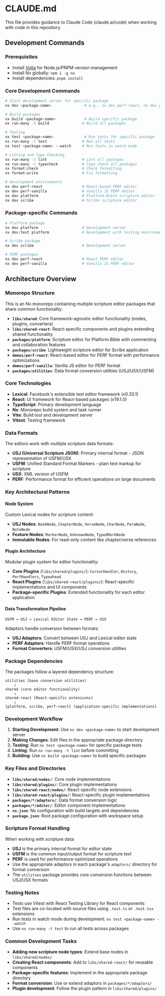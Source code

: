 # CLAUDE.md

This file provides guidance to Claude Code (claude.ai/code) when working with code in this repository.

## Development Commands

### Prerequisites

- Install [Volta](https://docs.volta.sh/guide/getting-started) for Node.js/PNPM version management
- Install Nx globally: `npm i -g nx`
- Install dependencies: `pnpm install`

### Core Development Commands

```bash
# Start development server for specific package
nx dev <package-name>               # e.g., nx dev perf-react, nx dev platform, nx dev scribe

# Build packages
nx build <package-name>             # Build specific package
nx run-many -t build               # Build all packages

# Testing
nx test <package-name>              # Run tests for specific package
nx run-many -t test                # Run all tests
nx test <package-name> --watch     # Run tests in watch mode

# Linting and Type Checking
nx run-many -t lint                # Lint all packages
nx run-many -t typecheck           # Type check all packages
nx format:check                    # Check formatting
nx format:write                    # Fix formatting

# Development environments
nx dev perf-react                  # React-based PERF editor
nx dev perf-vanilla                # Vanilla JS PERF editor
nx dev platform                    # Platform.Bible scripture editor
nx dev scribe                      # Scribe scripture editor
```

### Package-specific Commands

```bash
# Platform package
nx dev platform                    # Development server
nx dev:test platform               # Development with testing environment

# Scribe package
nx dev scribe                      # Development server

# PERF packages
nx dev perf-react                  # React PERF editor
nx dev perf-vanilla                # Vanilla JS PERF editor
```

## Architecture Overview

### Monorepo Structure

This is an Nx monorepo containing multiple scripture editor packages that share common functionality:

- **`libs/shared`**: Core framework-agnostic editor functionality (nodes, plugins, converters)
- **`libs/shared-react`**: React-specific components and plugins extending shared functionality
- **`packages/platform`**: Scripture editor for Platform.Bible with commenting and collaboration features
- **`packages/scribe`**: Lightweight scripture editor for Scribe application
- **`demos/perf-react`**: React-based editor for PERF format with performance optimizations
- **`demos/perf-vanilla`**: Vanilla JS editor for PERF format
- **`packages/utilities`**: Data format conversion utilities (USJ/USX/USFM)

### Core Technologies

- **Lexical**: Facebook's extensible text editor framework (v0.33.1)
- **React**: UI framework for React-based packages (v19.1.0)
- **TypeScript**: Primary development language
- **Nx**: Monorepo build system and task runner
- **Vite**: Build tool and development server
- **Vitest**: Testing framework

### Data Formats

The editors work with multiple scripture data formats:

- **USJ (Universal Scripture JSON)**: Primary internal format - JSON representation of USFM/USX
- **USFM**: Unified Standard Format Markers - plain text markup for scripture
- **USX**: XML version of USFM
- **PERF**: Performance format for efficient operations on large documents

### Key Architectural Patterns

#### Node System

Custom Lexical nodes for scripture content:

- **USJ Nodes**: `BookNode`, `ChapterNode`, `VerseNode`, `CharNode`, `ParaNode`, `NoteNode`
- **Feature Nodes**: `MarkerNode`, `UnknownNode`, `TypedMarkNode`
- **Immutable Nodes**: For read-only content like chapter/verse references

#### Plugin Architecture

Modular plugin system for editor functionality:

- **Core Plugins** (`libs/shared/plugins/`): `CursorHandler`, `History`, `PerfHandlers`, `Typeahead`
- **React Plugins** (`libs/shared-react/plugins/`): React-specific implementations and UI components
- **Package-specific Plugins**: Extended functionality for each editor application

#### Data Transformation Pipeline

```
USFM ↔ USJ ↔ Lexical Editor State ↔ PERF ↔ USX
```

Adaptors handle conversion between formats:

- **USJ Adaptors**: Convert between USJ and Lexical editor state
- **PERF Adaptors**: Handle PERF format operations
- **Format Converters**: USFM/USX/USJ conversion utilities

### Package Dependencies

The packages follow a layered dependency structure:

```
utilities (base conversion utilities)
    ↓
shared (core editor functionality)
    ↓
shared-react (React-specific extensions)
    ↓
[platform, scribe, perf-react] (application-specific implementations)
```

### Development Workflow

1. **Starting Development**: Use `nx dev <package-name>` to start development server
2. **Making Changes**: Edit files in the appropriate package directory
3. **Testing**: Run `nx test <package-name>` for specific package tests
4. **Linting**: Run `nx run-many -t lint` before committing
5. **Building**: Use `nx build <package-name>` to build specific packages

### Key Files and Directories

- **`libs/shared/nodes/`**: Core node implementations
- **`libs/shared/plugins/`**: Core plugin implementations
- **`libs/shared-react/nodes/`**: React-specific node extensions
- **`libs/shared-react/plugins/`**: React-specific plugin implementations
- **`packages/*/adaptors/`**: Data format conversion logic
- **`packages/*/editor/`**: Editor component implementations
- **`nx.json`**: Nx configuration with build targets and dependencies
- **`package.json`**: Root package configuration with workspace setup

### Scripture Format Handling

When working with scripture data:

- **USJ** is the primary internal format for editor state
- **USFM** is the common input/output format for scripture text
- **PERF** is used for performance-optimized operations
- Use the appropriate adaptors in each package's `adaptors/` directory for format conversion
- The `utilities` package provides core conversion functions between USJ/USX formats

### Testing Notes

- Tests use Vitest with React Testing Library for React components
- Test files are co-located with source files using `.test.ts` or `.test.tsx` extensions
- Run tests in watch mode during development: `nx test <package-name> --watch`
- Use `nx run-many -t test` to run all tests across packages

### Common Development Tasks

- **Adding new scripture node types**: Extend base nodes in `libs/shared/nodes/`
- **Creating React components**: Add to `libs/shared-react/` for reusable components
- **Package-specific features**: Implement in the appropriate package directory
- **Format conversion**: Use or extend adaptors in `packages/*/adaptors/`
- **Plugin development**: Follow the plugin pattern in `libs/shared/plugins/`
